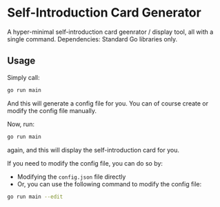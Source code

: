 # Self-Introduction Card Generator

A hyper-minimal self-introduction card geenrator / display tool, all with a single command.
Dependencies: Standard Go libraries only.

## Usage

Simply call:

```bash
go run main
```

And this will generate a config file for you.
You can of course create or modify the config file manually.

Now, run:

```bash
go run main
```

again, and this will display the self-introduction card for you.

If you need to modify the config file, you can do so by:

- Modifying the `config.json` file directly
- Or, you can use the following command to modify the config file:

```bash
go run main --edit
```
